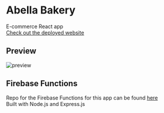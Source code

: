 # Abella Bakery

E-commerce React app\
[Check out the deployed website](https://abellabakery.ca)

## Preview

![preview](/src/image/abella-preview.gif)

## Firebase Functions

Repo for the Firebase Functions for this app can be found [here](https://github.com/lucasjhong/abella-firebase)\
Built with Node.js and Express.js

